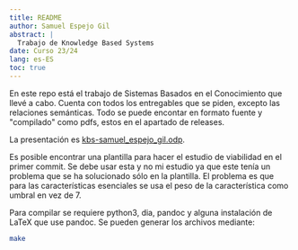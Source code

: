 ```yaml
---
title: README
author: Samuel Espejo Gil
abstract: |
  Trabajo de Knowledge Based Systems
date: Curso 23/24
lang: es-ES
toc: true
---
```


En este repo está el trabajo de Sistemas Basados en el Conocimiento que llevé a cabo.
Cuenta con todos los entregables que se piden, excepto las relaciones semánticas.
Todo se puede encontar en formato fuente y "compilado" como pdfs, estos en el apartado de releases.

La presentación es [kbs-samuel_espejo_gil.odp](kbs-samuel_espejo_gil.odp).

Es posible encontrar una plantilla para hacer el estudio de viabilidad en el primer commit.
Se debe usar esta y no mi estudio ya que este tenía un problema que se ha solucionado sólo en la plantilla.
El problema es que para las características esenciales se usa el peso de la característica como umbral en vez de 7.

Para compilar se requiere python3, dia, pandoc y alguna instalación de LaTeX que use pandoc.
Se pueden generar los archivos mediante:

```bash
make
```

